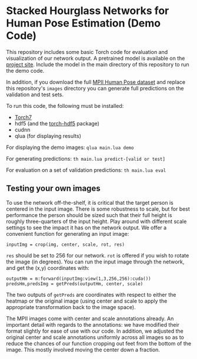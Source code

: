 # Stacked Hourglass Networks for Human Pose Estimation (Demo Code)

This repository includes some basic Torch code for evaluation and visualization of our network output. A pretrained model is available on the [project site](http://www-personal.umich.edu/~alnewell/pose). Include the model in the main directory of this repository to run the demo code.

In addition, if you download the full [MPII Human Pose dataset](human-pose.mpi-inf.mpg.de) and replace this repository's `images` directory you can generate full predictions on the validation and test sets.

To run this code, the following must be installed:

- [Torch7](https://github.com/torch/torch7)
- hdf5 (and the [torch-hdf5](https://github.com/deepmind/torch-hdf5/) package)
- cudnn
- qlua (for displaying results)

For displaying the demo images:
`qlua main.lua demo`

For generating predictions:
`th main.lua predict-[valid or test]`

For evaluation on a set of validation predictions:
`th main.lua eval` 

## Testing your own images

To use the network off-the-shelf, it is critical that the target person is centered in the input image. There is some robustness to scale, but for best performance the person should be sized such that their full height is roughly three-quarters of the input height. Play around with different scale settings to see the impact it has on the network output. We offer a convenient function for generating an input image:

`inputImg = crop(img, center, scale, rot, res)`

`res` should be set to 256 for our network. `rot` is offered if you wish to rotate the image (in degrees). You can run the input image through the network, and get the (x,y) coordinates with:

`outputHm = m:forward(inputImg:view(1,3,256,256):cuda())`
`predsHm,predsImg = getPreds(outputHm, center, scale)`

The two outputs of `getPreds` are coordinates with respect to either the heatmap or the original image (using center and scale to apply the appropriate transformation back to the image space).

The MPII images come with center and scale annotations already. An important detail with regards to the annotations: we have modified their format slightly for ease of use with our code. In addition, we adjusted the original center and scale annotations uniformly across all images so as to reduce the chances of our function cropping out feet from the bottom of the image. This mostly involved moving the center down a fraction.
